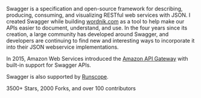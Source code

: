 <!--
title: Swagger
description: A framework and schema for describing, documenting, and consuming JSON webservices.
website: http://swagger.io/
keywords: [design, documentation, development, API]
-->

Swagger is a specification and open-source framework for describing, producing, consuming, and visualizing RESTful web services with JSON. I created Swagger while building [wordnik.com](https://wordnik.com) as a tool to help make our APIs easier to document, understand, and use. In the four years since its creation, a large community has developed around Swagger, and developers are continuing to find new and interesting ways to incorporate it into their JSON webservice implementations.

In 2015, Amazon Web Services introduced the [Amazon API Gateway](http://aws.amazon.com/api-gateway/) with built-in support for Swagger APIs.

Swagger is also supported by [Runscope](https://www.runscope.com/docs/api-testing/importing#radar-export).

3500+ Stars, 2000 Forks, and over 100 contributors
